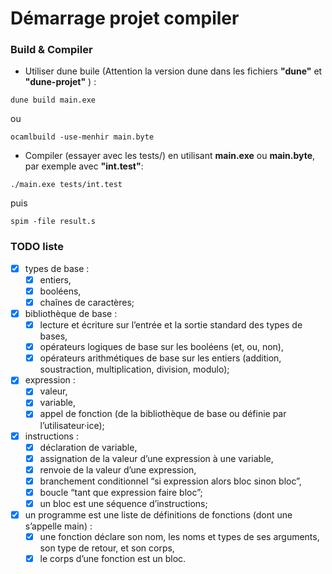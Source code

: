 # Démarrage projet compiler

### Build & Compiler

- Utiliser dune buile (Attention la version dune dans les fichiers **"dune"** et **"dune-projet"** ) :

```
dune build main.exe
```

ou

```
ocamlbuild -use-menhir main.byte
```

- Compiler (essayer avec les tests/) en utilisant **main.exe** ou **main.byte**, par exemple avec **"int.test"**:

```
./main.exe tests/int.test
```

puis

```
spim -file result.s
```

### TODO liste

- [x] types de base :
  - [x] entiers,
  - [x] booléens,
  - [x] chaînes de caractères;

- [X] bibliothèque de base :
  - [X] lecture et écriture sur l’entrée et la sortie standard des types de bases,
  - [X] opérateurs logiques de base sur les booléens (et, ou, non),
  - [X] opérateurs arithmétiques de base sur les entiers (addition, soustraction, multiplication, division, modulo);

- [X] expression :
  - [X] valeur,
  - [X] variable,
  - [X] appel de fonction (de la bibliothèque de base ou définie par l’utilisateur·ice);

- [X] instructions :
  - [X] déclaration de variable,
  - [X] assignation de la valeur d’une expression à une variable,
  - [X] renvoie de la valeur d’une expression,
  - [X] branchement conditionnel “si expression alors bloc sinon bloc”,
  - [X] boucle “tant que expression faire bloc”;
  - [X] un bloc est une séquence d’instructions;

- [X] un programme est une liste de définitions de fonctions (dont une s’appelle main) :
  - [X] une fonction déclare son nom, les noms et types de ses arguments, son type de retour, et son corps,
  - [X] le corps d’une fonction est un bloc.

